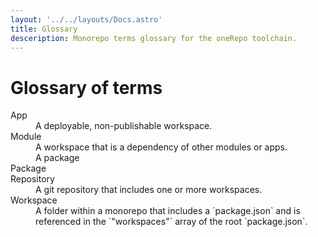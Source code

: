 ```yaml
---
layout: '../../layouts/Docs.astro'
title: Glossary
desceription: Monorepo terms glossary for the oneRepo toolchain.
---
```


# Glossary of terms

<dl>
<dt>App</dt>
<dd>A deployable, non-publishable workspace.</dd>

<dt>Module</dt>
<dd>A workspace that is a dependency of other modules or apps.</dd>
<dd>A package</dd>

<dt>Package</dt>

<dt>Repository</dt>
<dd>A git repository that includes one or more workspaces.</dd>

<dt>Workspace</dt>
<dd>A folder within a monorepo that includes a `package.json` and is referenced in the `"workspaces"` array of the root `package.json`.</dd>
</dl>
